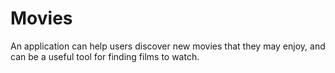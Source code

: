 # Movies
An application can help users discover new movies that they may enjoy, and can be a useful tool for finding films to watch. 
